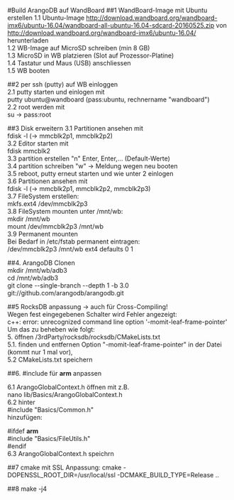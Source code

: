 #Build ArangoDB auf WandBoard
##1 WandBoard-Image mit Ubuntu erstellen 
1.1 Ubuntu-Image <http://download.wandboard.org/wandboard-imx6/ubuntu-16.04/wandboard-all-ubuntu-16.04-sdcard-20160525.zip> von  <http://download.wandboard.org/wandboard-imx6/ubuntu-16.04/> herunterladen <br>
1.2 WB-Image auf MicroSD schreiben (min 8 GB)  <br>
1.3 MicroSD in WB platzieren (Slot auf Prozessor-Platine) <br>
1.4 Tastatur und Maus (USB) anschliessen <br>
1.5 WB booten <br>

##2 per ssh (putty) auf WB einloggen <br>
2.1 putty starten und einlogen mit <br>
 putty ubuntu@wandboard (pass:ubuntu, rechnername "wandboard") <br>
2.2 root werden mit <br>
 su -> pass:root<br>

##3 Disk erweitern
3.1 Partitionen ansehen mit <br>
 fdisk -l (-> mmcblk2p1, mmcblk2p2) <br>
3.2 Editor starten mit <br>
 fdisk mmcblk2  <br>
3.3 partition erstellen "n" Enter, Enter,... (Default-Werte) <br>
3.4 partition schreiben "w" -> Meldung wegen neu booten <br>
3.5 reboot, putty erneut starten und wie unter 2 einlogen <br>
3.6 Partitionen ansehen mit  <br>
fdisk -l (-> mmcblk2p1, mmcblk2p2, mmcblk2p3) <br>
3.7 FileSystem erstellen: <br>
 mkfs.ext4 /dev/mmcblk2p3 <br>
3.8 FileSystem mounten unter /mnt/wb: <br>
 mkdir /mnt/wb <br>
 mount /dev/mmcblk2p3 /mnt/wb <br>
3.9 Permanent mounten <br>
 Bei Bedarf in /etc/fstab permanent eintragen: <br>
 /dev/mmcblk2p3  /mnt/wb  ext4  defaults  0 1

##4. ArangoDB Clonen <br>
  mkdir /mnt/wb/adb3 <br>
  cd /mnt/wb/adb3 <br>
  git clone --single-branch --depth 1 -b 3.0 git://github.com/arangodb/arangodb.git <br>

##5 RocksDB anpassung -> auch für Cross-Compiling! <br>
  Wegen fest eingegebenen Schalter wird Fehler angezeigt: <br>
c++: error: unrecognized command line option '-momit-leaf-frame-pointer' <br>
Um das zu beheben wie folgt: <br>
5. öffnen /3rdParty/rocksdb/rocksdb/CMakeLists.txt <br>
5.1. finden und entfernen Option "-momit-leaf-frame-pointer" in der Datei (kommt nur 1 mal vor),  <br>
5.2 CMakeLists.txt speichern  <br>

##6. #include für __arm__ anpassen

6.1 ArangoGlobalContext.h öffnen mit z.B.  <br>
 nano lib/Basics/ArangoGlobalContext.h <br>
6.2 hinter <br>
  #include "Basics/Common.h" <br>
hinzufügen: <br>

 #ifdef __arm__ <br>
 #include "Basics/FileUtils.h" <br>
 #endif <br>
6.3 ArangoGlobalContext.h speichrn  <br>

##7 cmake mit SSL Anpassung:
cmake -DOPENSSL_ROOT_DIR=/usr/local/ssl -DCMAKE_BUILD_TYPE=Release .. <br>

##8 make -j4 <br>
